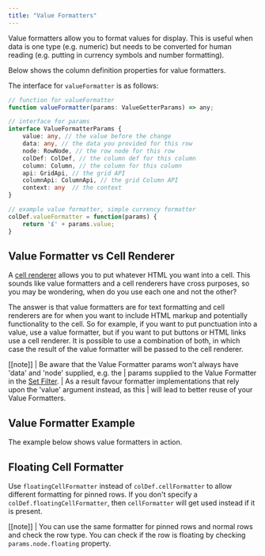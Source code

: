 ```yaml
---
title: "Value Formatters"
---
```


Value formatters allow you to format values for display. This is useful when data is one type (e.g. numeric) but needs to be converted for human reading (e.g. putting in currency symbols and number formatting).

Below shows the column definition properties for value formatters.

<api-documentation source='column-properties/properties.json' section="columnsOnly" names='["valueFormatter(params)", "floatingCellFormatter(params)"]'></api-documentation>

The interface for `valueFormatter` is as follows:

```ts
// function for valueFormatter
function valueFormatter(params: ValueGetterParams) => any;

// interface for params
interface ValueFormatterParams {
    value: any, // the value before the change
    data: any, // the data you provided for this row
    node: RowNode, // the row node for this row
    colDef: ColDef, // the column def for this column
    column: Column, // the column for this column
    api: GridApi, // the grid API
    columnApi: ColumnApi, // the grid Column API
    context: any  // the context
}

// example value formatter, simple currency formatter
colDef.valueFormatter = function(params) {
    return '£' + params.value;
}
```

## Value Formatter vs Cell Renderer


A [cell renderer](../component-cell-renderer/) allows you to put whatever HTML you want into a cell. This sounds like value formatters and a cell renderers have cross purposes, so you may be wondering, when do you use each one and not the other?

The answer is that value formatters are for text formatting and cell renderers are for when you want to include HTML markup and potentially functionality to the cell. So for example, if you want to put punctuation into a value, use a value formatter, but if you want to put buttons or HTML links use a cell renderer. It is possible to use a combination of both, in which case the result of the value formatter will be passed to the cell renderer.

[[note]]
| Be aware that the Value Formatter params won't always have 'data' and 'node' supplied, e.g. the
| params supplied to the Value Formatter in the [Set Filter](../filter-set/).
| As a result favour formatter implementations that rely upon the 'value' argument instead, as this
| will lead to better reuse of your Value Formatters.

## Value Formatter Example

The example below shows value formatters in action.

<grid-example title='Value Formatters' name='value-formatters' type='generated'></grid-example>

## Floating Cell Formatter

Use `floatingCellFormatter` instead of `colDef.cellFormatter` to allow different formatting for pinned rows. If you don't specify a `colDef.floatingCellFormatter`, then `cellFormatter` will get used instead if it is present.

[[note]]
| You can use the same formatter for pinned rows and normal rows and check the row type. You can check if the row is floating by checking `params.node.floating` property.
